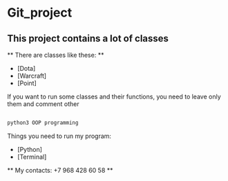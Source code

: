 # Git_project

## This project contains a lot of classes

** There are classes like these: **

* [Dota]
* [Warcraft]
* [Point]

If you want to run some classes and their functions, you need to leave only them and comment other

```bash

python3 OOP programming

```

Things you need to run my program:
* [Python]
* [Terminal]

** My contacts: +7 968 428 60 58 **